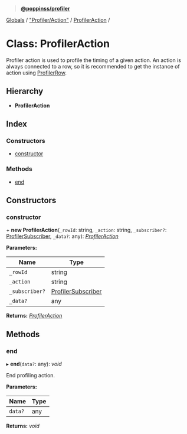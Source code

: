 > **[@poppinss/profiler](../README.md)**

[Globals](../README.md) / ["Profiler/Action"](../modules/_profiler_action_.md) / [ProfilerAction](_profiler_action_.profileraction.md) /

# Class: ProfilerAction

Profiler action is used to profile the timing of a given action. An
action is always connected to a row, so it is recommended to
get the instance of action using [ProfilerRow](_profiler_row_.profilerrow.md).

## Hierarchy

* **ProfilerAction**

## Index

### Constructors

* [constructor](_profiler_action_.profileraction.md#constructor)

### Methods

* [end](_profiler_action_.profileraction.md#end)

## Constructors

###  constructor

\+ **new ProfilerAction**(`_rowId`: string, `_action`: string, `_subscriber?`: [ProfilerSubscriber](../modules/_contracts_index_.md#profilersubscriber), `_data?`: any): *[ProfilerAction](_profiler_action_.profileraction.md)*

**Parameters:**

Name | Type |
------ | ------ |
`_rowId` | string |
`_action` | string |
`_subscriber?` | [ProfilerSubscriber](../modules/_contracts_index_.md#profilersubscriber) |
`_data?` | any |

**Returns:** *[ProfilerAction](_profiler_action_.profileraction.md)*

## Methods

###  end

▸ **end**(`data?`: any): *void*

End profiling action.

**Parameters:**

Name | Type |
------ | ------ |
`data?` | any |

**Returns:** *void*
